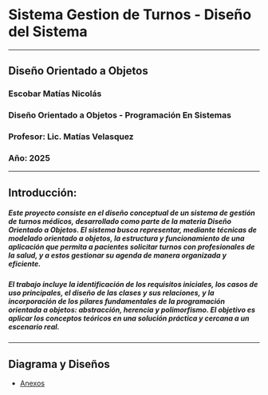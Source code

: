 # Sistema Gestion de Turnos - Diseño del Sistema
---

## Diseño Orientado a Objetos
### Escobar Matías Nicolás
### Diseño Orientado a Objetos - Programación En Sistemas 
### Profesor: Lic. Matías Velasquez
### Año: 2025  
---

## Introducción:
##### Este proyecto consiste en el diseño conceptual de un sistema de gestión de turnos médicos, desarrollado como parte de la materia Diseño Orientado a Objetos. El sistema busca representar, mediante técnicas de modelado orientado a objetos, la estructura y funcionamiento de una aplicación que permita a pacientes solicitar turnos con profesionales de la salud, y a estos gestionar su agenda de manera organizada y eficiente.
##### El trabajo incluye la identificación de los requisitos iniciales, los casos de uso principales, el diseño de las clases y sus relaciones, y la incorporación de los pilares fundamentales de la programación orientada a objetos: abstracción, herencia y polimorfismo. El objetivo es aplicar los conceptos teóricos en una solución práctica y cercana a un escenario real.  
---
## Diagrama y Diseños  
 
- [Anexos](anexos.md)  
